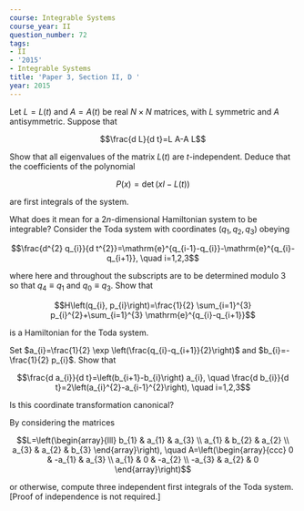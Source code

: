 ```yaml
---
course: Integrable Systems
course_year: II
question_number: 72
tags:
- II
- '2015'
- Integrable Systems
title: 'Paper 3, Section II, D '
year: 2015
---
```




Let $L=L(t)$ and $A=A(t)$ be real $N \times N$ matrices, with $L$ symmetric and $A$ antisymmetric. Suppose that

$$\frac{d L}{d t}=L A-A L$$

Show that all eigenvalues of the matrix $L(t)$ are $t$-independent. Deduce that the coefficients of the polynomial

$$P(x)=\operatorname{det}(x I-L(t))$$

are first integrals of the system.

What does it mean for a $2 n$-dimensional Hamiltonian system to be integrable? Consider the Toda system with coordinates $\left(q_{1}, q_{2}, q_{3}\right)$ obeying

$$\frac{d^{2} q_{i}}{d t^{2}}=\mathrm{e}^{q_{i-1}-q_{i}}-\mathrm{e}^{q_{i}-q_{i+1}}, \quad i=1,2,3$$

where here and throughout the subscripts are to be determined modulo 3 so that $q_{4} \equiv q_{1}$ and $q_{0} \equiv q_{3}$. Show that

$$H\left(q_{i}, p_{i}\right)=\frac{1}{2} \sum_{i=1}^{3} p_{i}^{2}+\sum_{i=1}^{3} \mathrm{e}^{q_{i}-q_{i+1}}$$

is a Hamiltonian for the Toda system.

Set $a_{i}=\frac{1}{2} \exp \left(\frac{q_{i}-q_{i+1}}{2}\right)$ and $b_{i}=-\frac{1}{2} p_{i}$. Show that

$$\frac{d a_{i}}{d t}=\left(b_{i+1}-b_{i}\right) a_{i}, \quad \frac{d b_{i}}{d t}=2\left(a_{i}^{2}-a_{i-1}^{2}\right), \quad i=1,2,3$$

Is this coordinate transformation canonical?

By considering the matrices

$$L=\left(\begin{array}{lll}
b_{1} & a_{1} & a_{3} \\
a_{1} & b_{2} & a_{2} \\
a_{3} & a_{2} & b_{3}
\end{array}\right), \quad A=\left(\begin{array}{ccc}
0 & -a_{1} & a_{3} \\
a_{1} & 0 & -a_{2} \\
-a_{3} & a_{2} & 0
\end{array}\right)$$

or otherwise, compute three independent first integrals of the Toda system. [Proof of independence is not required.]